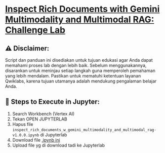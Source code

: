 # [Inspect Rich Documents with Gemini Multimodality and Multimodal RAG: Challenge Lab](https://www.cloudskillsboost.google/course_templates/981/labs/514650)

## ⚠️ **Disclaimer:**
Script dan panduan ini disediakan untuk tujuan edukasi agar Anda dapat memahami proses lab dengan lebih baik. Sebelum menggunakannya, disarankan untuk meninjau setiap langkah guna memperoleh pemahaman yang lebih mendalam. Pastikan untuk mematuhi ketentuan layanan Qwiklabs, karena tujuan utamanya adalah mendukung pengalaman belajar Anda.

## 🚀 **Steps to Execute in Jupyter:**

1. Search Workbench (Vertex AI)
2. Tekan OPEN JUPYTERLAB
3. Hapus file `inspect_rich_documents_w_gemini_multimodality_and_multimodal_rag-v1.0.0.ipynb` di Jupyterlab
4. Download file [.ipynb ini](https://github.com/andregregs/juaragcp-s11/blob/main/lab-solutions/Inspect%20Rich%20Documents%20with%20Gemini%20Multimodality%20and%20Multimodal%20RAG%20Challenge%20Lab/inspect_rich_documents_w_gemini_multimodality_and_multimodal_rag-v1.0.0.ipynb)
5. Upload file yg di download tadi ke Jupyterlab
